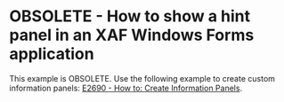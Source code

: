 # OBSOLETE - How to show a hint panel in an XAF Windows Forms application

This example is OBSOLETE. Use the following example to create custom information panels: [E2690 - How to: Create Information Panels](https://supportcenter.devexpress.com/internal/ticket/details/E2690).